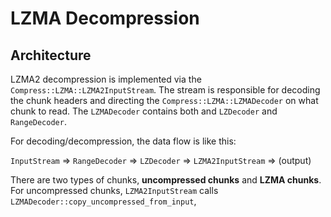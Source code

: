 # LZMA Decompression

## Architecture

LZMA2 decompression is implemented via the `Compress::LZMA::LZMA2InputStream`.
The stream is responsible for decoding the chunk headers and directing the
`Compress::LZMA::LZMADecoder` on what chunk to read. The `LZMADecoder` contains
both and `LZDecoder` and `RangeDecoder`.

For decoding/decompression, the data flow is like this:

`InputStream` => `RangeDecoder` => `LZDecoder` => `LZMA2InputStream` => (output) 

There are two types of chunks, **uncompressed chunks** and **LZMA chunks**.
For uncompressed chunks, `LZMA2InputStream` calls `LZMADecoder::copy_uncompressed_from_input`, 